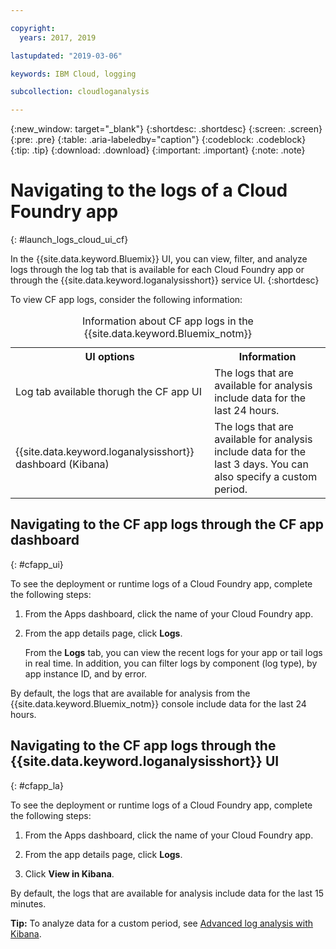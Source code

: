 ```yaml
---

copyright:
  years: 2017, 2019

lastupdated: "2019-03-06"

keywords: IBM Cloud, logging

subcollection: cloudloganalysis

---
```


{:new_window: target="_blank"}
{:shortdesc: .shortdesc}
{:screen: .screen}
{:pre: .pre}
{:table: .aria-labeledby="caption"}
{:codeblock: .codeblock}
{:tip: .tip}
{:download: .download}
{:important: .important}
{:note: .note}

# Navigating to the logs of a Cloud Foundry app
{: #launch_logs_cloud_ui_cf}

In the {{site.data.keyword.Bluemix}} UI, you can view, filter, and analyze logs through the log tab that is available for each Cloud Foundry app or through the {{site.data.keyword.loganalysisshort}} service UI.
{:shortdesc}

To view CF app logs, consider the following information: 

<table>
  <caption>Information about CF app logs in the {{site.data.keyword.Bluemix_notm}}</caption>
  <tr>
    <th>UI options</th>
    <th>Information</th>
  </tr>
  <tr>
    <td>Log tab available thorugh the CF app UI </td>
    <td>The logs that are available for analysis include data for the last 24 hours.</td>
  </tr>
  <tr>
    <td>{{site.data.keyword.loganalysisshort}} dashboard (Kibana)</td>
    <td>The logs that are available for analysis include data for the last 3 days. You can also specify a custom period.</td>
  </tr>
</table>


## Navigating to the CF app logs through the CF app dashboard 
{: #cfapp_ui}

To see the deployment or runtime logs of a Cloud Foundry app, complete the following steps:

1. From the Apps dashboard, click the name of your Cloud Foundry app. 
    
2. From the app details page, click **Logs**.
    
    From the **Logs** tab, you can view the recent logs for your app or tail logs in real time. In addition, you can filter logs by component (log type), by app instance ID, and by error.
    
By default, the logs that are available for analysis from the {{site.data.keyword.Bluemix_notm}} console include data for the last 24 hours.


## Navigating to the CF app logs through the {{site.data.keyword.loganalysisshort}} UI 
{: #cfapp_la}

To see the deployment or runtime logs of a Cloud Foundry app, complete the following steps:

1. From the Apps dashboard, click the name of your Cloud Foundry app. 
    
2. From the app details page, click **Logs**.
    
3. Click **View in Kibana**.

By default, the logs that are available for analysis include data for the last 15 minutes.

**Tip:** To analyze data for a custom period, see [Advanced log analysis with Kibana](/docs/services/CloudLogAnalysis/kibana?topic=cloudloganalysis-analyzing_logs_Kibana#analyzing_logs_Kibana). 


